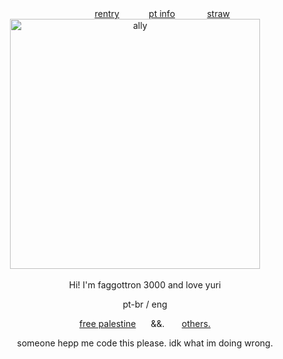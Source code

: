 <div align="center">
⠀⠀⠀   ⠀⠀<a href="https://rentry.co/kusunokies">rentry</a> ‎  ‎  ‎  ‎  ‎  ‎  ‎‎   ‎  ‎  ‎  ‎ <a href="https://rentry.co/blamesme">pt info</a> ‎  ‎  ‎  ‎  ‎  ‎ ‎  ‎  ‎ ‎  ‎   ‎ <a href="https://retrobive.straw.page">straw</a>

<img src="https://github.com/user-attachments/assets/607764b1-5148-4e98-885f-cc3f72475726" alt="ally" width="400"/>
‎  ‎  ‎  ‎  ‎  ‎  ‎  ‎ 
<div align="center">

  Hi! I'm faggottron 3000 and love yuri

pt-br / eng

<a href="https://arab.org">free palestine</a> ‎  ‎  ‎  ‎  ‎ &&. ‎  ‎‎   ‎  ‎  ‎  ‎ <a href="https://wearethechange.carrd.co/">others.</a>

someone hepp me code this please. idk what im doing wrong.
